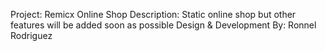 Project: Remicx Online Shop
Description: Static online shop but other features will be added soon as possible
Design & Development By: Ronnel Rodriguez